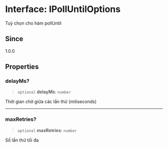 # Interface: IPollUntilOptions

Tuỳ chọn cho hàm pollUntil

## Since

1.0.0

## Properties

<a id="delayms"></a>

### delayMs?

> `optional` **delayMs**: `number`

Thời gian chờ giữa các lần thử (miliseconds)

***

<a id="maxretries"></a>

### maxRetries?

> `optional` **maxRetries**: `number`

Số lần thử tối đa
